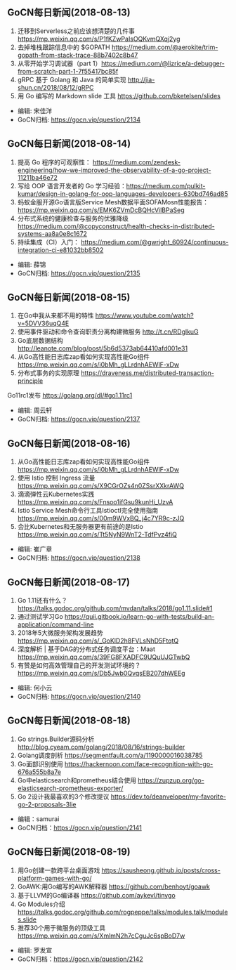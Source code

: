 ## GoCN每日新闻(2018-08-13)

1. 迁移到Serverless之前应该想清楚的几件事 https://mp.weixin.qq.com/s/P1fKZwPaIsOQKvmQXqj2yg
2. 去掉堆栈跟踪信息中的 $GOPATH https://medium.com/@aerokite/trim-gopath-from-stack-trace-88b7402c8b47
3. 从零开始学习调试器（part 1）https://medium.com/@lizrice/a-debugger-from-scratch-part-1-7f55417bc85f
4. gRPC 基于 Golang 和 Java 的简单实现 http://jia-shun.cn/2018/08/12/gRPC
5. 用 Go 编写的 Markdown slide 工具 https://github.com/bketelsen/slides

* 编辑: 宋佳洋
* GoCN归档: https://gocn.vip/question/2134

## GoCN每日新闻(2018-08-14)

1. 提高 Go 程序的可观察性： https://medium.com/zendesk-engineering/how-we-improved-the-observability-of-a-go-project-11211ba46e72
2. 写给 OOP 语言开发者的 Go 学习经验：https://medium.com/pulkit-kumar/design-in-golang-for-oop-languages-developers-630bd746ad85
3. 蚂蚁金服开源Go语言版Service Mesh数据平面SOFAMosn性能报告： https://mp.weixin.qq.com/s/EMK6ZVmDcBQHcVilBPaSeg
4. 分布式系统的健康检查与服务的优雅降级 https://medium.com/@copyconstruct/health-checks-in-distributed-systems-aa8a0e8c1672
5. 持续集成（CI）入门： https://medium.com/@gwright_60924/continuous-integration-ci-e81032bb8502

* 编辑: 薛锦
* GoCN归档:  https://gocn.vip/question/2135

## GoCN每日新闻(2018-08-15)

1. 在Go中我从来都不用的特性 https://www.youtube.com/watch?v=5DVV36uqQ4E
2. 使用事件驱动和命令查询职责分离构建微服务 http://t.cn/RDglkuG
3. Go底层数据结构 http://leanote.com/blog/post/5b6d5373ab64410afd001e31
4. 从Go高性能日志库zap看如何实现高性能Go组件 https://mp.weixin.qq.com/s/i0bMh_gLLrdnhAEWlF-xDw
5. 分布式事务的实现原理 https://draveness.me/distributed-transaction-principle

Go11rc1发布 https://golang.org/dl/#go1.11rc1

* 编辑: 周云轩
* GoCN归档:  https://gocn.vip/question/2137

## GoCN每日新闻(2018-08-16)

1. 从Go高性能日志库zap看如何实现高性能Go组件 https://mp.weixin.qq.com/s/i0bMh_gLLrdnhAEWlF-xDw
2. 使用 Istio 控制 Ingress 流量 https://mp.weixin.qq.com/s/X9CGrOZs4n0ZSsrXXkrAWQ
3. 滴滴弹性云Kubernetes实践 https://mp.weixin.qq.com/s/Fnsoo1ifGsu9kunHi_UzvA
4. Istio Service Mesh命令行工具Istioctl完全使用指南  https://mp.weixin.qq.com/s/00m9WVxBQ_j4c7YR9c-zJQ
5. 会比Kubernetes和无服务器更有前途的是Istio https://mp.weixin.qq.com/s/Tt5NyN9WnT2-TdfPvz4fiQ


* 编辑: 崔广章
* GoCN归档: https://gocn.vip/question/2138


## GoCN每日新闻(2018-08-17)

1. Go 1.11还有什么？https://talks.godoc.org/github.com/mvdan/talks/2018/go1.11.slide#1
2. 通过测试学习Go https://quii.gitbook.io/learn-go-with-tests/build-an-application/command-line
3. 2018年5大微服务架构发展趋势 https://mp.weixin.qq.com/s/_GoKlD2h8FVLsNhD5FtqtQ
4. 深度解析 | 基于DAG的分布式任务调度平台：Maat https://mp.weixin.qq.com/s/39FG8FXADFC9UQuUJGTwbQ
5. 有赞是如何高效管理自己的开发测试环境的？https://mp.weixin.qq.com/s/Db5Jwb0QvqsEB207dhWEEg


* 编辑: 何小云
* GoCN归档: https://gocn.vip/question/2140


## GoCN每日新闻(2018-08-18)


1. Go strings.Builder源码分析 http://blog.cyeam.com/golang/2018/08/16/strings-builder
2. Golang调度剖析 https://segmentfault.com/a/1190000016038785
3. Go面部识别使用 https://hackernoon.com/face-recognition-with-go-676a555b8a7e
4. Go中elasticsearch和prometheus结合使用 https://zupzup.org/go-elasticsearch-prometheus-exporter/
5. Go 2设计我最喜欢的3个修改提议 https://dev.to/deanveloper/my-favorite-go-2-proposals-3lie

* 编辑：samurai
* GoCN归档：https://gocn.vip/question/2141

## GoCN每日新闻(2018-08-19)

1. 用Go创建一款跨平台桌面游戏 https://sausheong.github.io/posts/cross-platform-games-with-go/
2. GoAWK:用Go编写的AWK解释器 https://github.com/benhoyt/goawk
3. 基于LLVM的Go编译器 https://github.com/aykevl/tinygo
4. Go Modules介绍 https://talks.godoc.org/github.com/rogpeppe/talks/modules.talk/modules.slide
5. 推荐30个用于微服务的顶级工具 https://mp.weixin.qq.com/s/XmlmN2h7cCguJc6spBoD7w

* 编辑: 罗发宣
* GoCN归档：https://gocn.vip/question/2142
